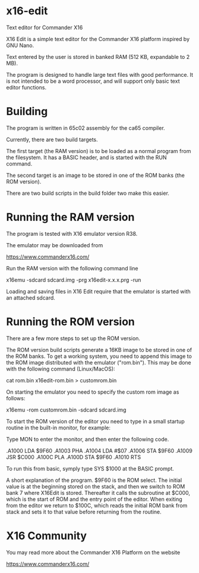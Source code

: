 # x16-edit

Text editor for Commander X16

X16 Edit is a simple text editor for the Commander X16 platform inspired by GNU Nano.

Text entered by the user is stored in banked RAM (512 KB, expandable to 2 MB).

The program is designed to handle large text files with good performance. It
is not intended to be a word processor, and will support only basic text
editor functions.


# Building

The program is written in 65c02 assembly for the ca65 compiler.

Currently, there are two build targets. 

The first target (the RAM version) is to be loaded as a normal program from the filesystem. It has a BASIC header, and is started with the RUN command.

The second target is an image to be stored in one of the ROM banks (the ROM version).

There are two build scripts in the build folder two make this easier.


# Running the RAM version

The program is tested with X16 emulator version R38.

The emulator may be downloaded from

https://www.commanderx16.com/

Run the RAM version with the following command line

x16emu -sdcard sdcard.img -prg x16edit-x.x.x.prg -run

Loading and saving files in X16 Edit require that the emulator is started with an attached sdcard.


# Running the ROM version

There are a few more steps to set up the ROM version.

The ROM version build scripts generate a 16KB image to be stored in one of the ROM banks. To get a working system, you need to append this image to the ROM image distributed with
the emulator ("rom.bin"). This may be done with the following command (Linux/MacOS):

cat rom.bin x16edit-rom.bin > customrom.bin

On starting the emulator you need to specify the custom rom image as follows:

x16emu -rom customrom.bin -sdcard sdcard.img

To start the ROM version of the editor you need to type in a small startup routine in the built-in monitor, for example:

Type MON to enter the monitor, and then enter the following code.

.A1000 LDA $9F60
.A1003 PHA
.A1004 LDA #$07
.A1006 STA $9F60
.A1009 JSR $C000
.A100C PLA
.A100D STA $9F60
.A1010 RTS

To run this from basic, symply type SYS $1000 at the BASIC prompt.

A short explanation of the program. $9F60 is the ROM select. The initial value is at the beginning stored on the stack, and then we switch to ROM bank 7 where X16Edit is stored. Thereafter it
calls the subroutine at $C000, which is the start of ROM and the entry point of the editor. When exiting from the editor we return to $100C, which reads the initial ROM bank
from stack and sets it to that value before returning from the routine.


# X16 Community

You may read more about the Commander X16 Platform on the website

https://www.commanderx16.com/
